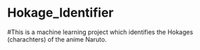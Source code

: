 # Hokage_Identifier
#This is a machine learning project which identifies the Hokages (charachters) of the anime Naruto.
